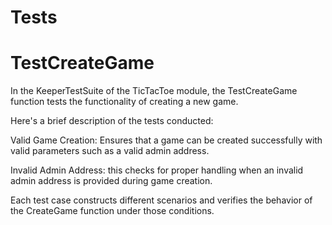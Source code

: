 # Tests

# TestCreateGame
In the KeeperTestSuite of the TicTacToe module, the TestCreateGame function tests the functionality of creating a new game.

Here's a brief description of the tests conducted:

Valid Game Creation: Ensures that a game can be created successfully with valid parameters such as a valid admin address.

Invalid Admin Address: this checks for proper handling when an invalid admin address is provided during game creation.

Each test case constructs different scenarios and verifies the behavior of the CreateGame function under those conditions.

